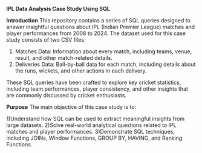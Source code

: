 **IPL Data Analysis Case Study Using SQL**

**Introduction**
This repository contains a series of SQL queries designed to answer insightful questions about IPL (Indian Premier League) matches and player performances from 2008 to 2024. The dataset used for this case study consists of two CSV files:

1) Matches Data: Information about every match, including teams, venue, result, and other match-related details.
2) Deliveries Data: Ball-by-ball data for each match, including details about the runs, wickets, and other actions in each delivery.

These SQL queries have been crafted to explore key cricket statistics, including team performances, player consistency, and other insights that are commonly discussed by cricket enthusiasts.

**Purpose**
The main objective of this case study is to:

1)Understand how SQL can be used to extract meaningful insights from large datasets.
2)Solve real-world analytical questions related to IPL matches and player performances.
3)Demonstrate SQL techniques, including JOINs, Window Functions, GROUP BY, HAVING, and Ranking Functions.
